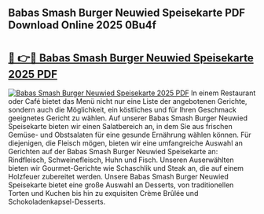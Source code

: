 ## Babas Smash Burger Neuwied Speisekarte PDF Download Online 2025 0Bu4f

# <h2><a href="http://gca9goq.nevu.top/?p=Babas+Smash+Burger+Neuwied+Speisekarte">🔗 👉🔴 Babas Smash Burger Neuwied Speisekarte 2025 PDF</a></h2>

[![Babas Smash Burger Neuwied Speisekarte 2025 PDF](https://i.imgur.com/dBaPXMq.png)](http://gca9goq.nevu.top/?p=Babas+Smash+Burger+Neuwied+Speisekarte)
In einem Restaurant oder Café bietet das Menü nicht nur eine Liste der angebotenen Gerichte, sondern auch die Möglichkeit, ein köstliches und für Ihren Geschmack geeignetes Gericht zu wählen. Auf unserer Babas Smash Burger Neuwied Speisekarte bieten wir einen Salatbereich an, in dem Sie aus frischen Gemüse- und Obstsalaten für eine gesunde Ernährung wählen können. Für diejenigen, die Fleisch mögen, bieten wir eine umfangreiche Auswahl an Gerichten auf der Babas Smash Burger Neuwied Speisekarte an: Rindfleisch, Schweinefleisch, Huhn und Fisch. Unseren Auserwählten bieten wir Gourmet-Gerichte wie Schaschlik und Steak an, die auf einem Holzfeuer zubereitet werden. Unsere Babas Smash Burger Neuwied Speisekarte bietet eine große Auswahl an Desserts, von traditionellen Torten und Kuchen bis hin zu exquisiten Crème Brûlée und Schokoladenkapsel-Desserts.
